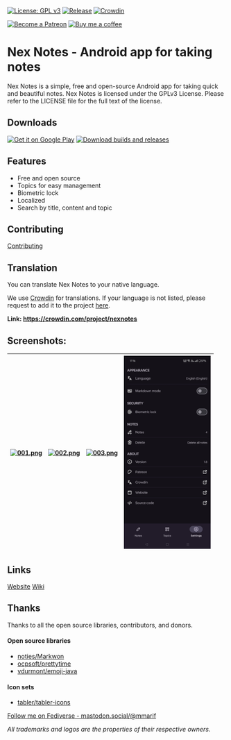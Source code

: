 [![License: GPL v3](https://raw.githubusercontent.com/Swatian/nexnotes/main/assets/license.svg)](https://www.gnu.org/licenses/gpl-3.0) [![Release](https://img.shields.io/github/v/release/Swatian/nexnotes?display_name=release&label=release
)](https://github.com/Swatian/nexnotes/releases) [![Crowdin](https://badges.crowdin.net/nexnotes/localized.svg)](https://crowdin.com/project/nexnotes)

[<img alt="Become a Patreon" src="https://raw.githubusercontent.com/Swatian/nexnotes/main/assets/patreon.png" height="40"/>](https://www.patreon.com/mmarif) [<img alt="Buy me a coffee" src="https://raw.githubusercontent.com/Swatian/nexnotes/main/assets/buy-me-a-coffee.png" height="40"/>](https://www.buymeacoffee.com/mmarif)

# Nex Notes - Android app for taking notes

Nex Notes is a simple, free and open-source Android app for taking quick and beautiful notes.
Nex Notes is licensed under the GPLv3 License. Please refer to the LICENSE file for the full text of the license.

## Downloads

[<img alt='Get it on Google Play' src='https://raw.githubusercontent.com/Swatian/nexnotes/main/assets/google-play.png' height="80"/>](https://play.google.com/store/apps/details?id=com.swatian.nexnotes.premium)
[<img alt='Download builds and releases' src='https://raw.githubusercontent.com/Swatian/nexnotes/main/assets/apk-badge.png' height="82"/>](https://github.com/Swatian/nexnotes/releases)

## Features

- Free and open source
- Topics for easy management
- Biometric lock
- Localized
- Search by title, content and topic

## Contributing

[Contributing](https://github.com/Swatian/nexnotes/wiki/Contributing)

## Translation

You can translate Nex Notes to your native language.

We use [Crowdin](https://crowdin.com/project/nexnotes) for translations. If your language is not listed, please request to add it to the project [here](https://github.com/Swatian/nexnotes/issues).

**Link: https://crowdin.com/project/nexnotes**

## Screenshots:

[<img src="https://raw.githubusercontent.com/Swatian/nexnotes/main/metadata/en-US/images/phoneScreenshots/001.png" alt="001.png" width="200"/>](https://raw.githubusercontent.com/Swatian/nexnotes/main/metadata/en-US/images/phoneScreenshots/001.png) | [<img src="https://raw.githubusercontent.com/Swatian/nexnotes/main/metadata/en-US/images/phoneScreenshots/002.png" alt="002.png" width="200"/>](https://raw.githubusercontent.com/Swatian/nexnotes/main/metadata/en-US/images/phoneScreenshots/002.png) | [<img src="https://raw.githubusercontent.com/Swatian/nexnotes/main/metadata/en-US/images/phoneScreenshots/003.png" alt="003.png" width="200"/>](https://raw.githubusercontent.com/Swatian/nexnotes/main/metadata/en-US/images/phoneScreenshots/003.png) | [<img src="https://raw.githubusercontent.com/Swatian/nexnotes/main/metadata/en-US/images/phoneScreenshots/004.png" alt="004.png" width="200"/>](https://raw.githubusercontent.com/Swatian/nexnotes/main/metadata/en-US/images/phoneScreenshots/004.png)
---|---|---|---

## Links

[Website](https://nexnotes.swatian.com/)
[Wiki](https://github.com/Swatian/nexnotes/wiki/)

## Thanks

Thanks to all the open source libraries, contributors, and donors.

#### Open source libraries

- [noties/Markwon](https://github.com/noties/Markwon)
- [ocpsoft/prettytime](https://github.com/ocpsoft/prettytime)
- [vdurmont/emoji-java](https://github.com/vdurmont/emoji-java)

#### Icon sets

- [tabler/tabler-icons](https://github.com/tabler/tabler-icons)

[Follow me on Fediverse - mastodon.social/@mmarif](https://mastodon.social/@mmarif)

*All trademarks and logos are the properties of their respective owners.*
